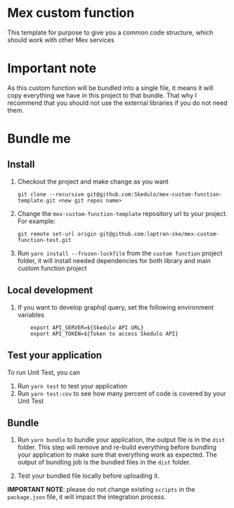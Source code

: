 # Mex custom function
This template for purpose to give you a common code structure, which should work with other Mex services

# Important note
As this custom function will be bundled into a single file, it means it will copy everything we have in this project to that bundle. That why I recommend that you should not use the external libraries if you do not need them.

# Bundle me

## Install

1. Checkout the project and make change as you want

    ```git clone --recursive git@github.com:Skedulo/mex-custom-function-template.git <new git repos name>```

2. Change the `mex-custom-function-template` repository url to your project. For example:

    ```git remote set-url origin git@github.com:laptran-ske/mex-custom-function-test.git```

3. Run `yarn install --frozen-lockfile` from the `custom function` project folder, it will install needed dependencies for both library and main custom function project

## Local development
1. If you want to develop graphql query, set the following environment variables

    ```
        export API_SERVER=${Skedulo API URL}
        export API_TOKEN=${Token to access Skedulo API}
    ```

## Test your application
To run Unit Test, you can

1. Run `yarn test` to test your application
2. Run `yarn test:cov` to see how many percent of code is covered by your Unit Test

## Bundle

1. Run `yarn bundle` to bundle your application, the output file is in the `dist` folder. This step will remove and re-build everything before bundling your application to make sure that everything work as expected. The output of bundling job is the bundled files in the `dist` folder.

2. Test your bundled file locally before uploading it.

**IMPORTANT NOTE**: please do not change existing `scripts` in the `package.json` file, it will impact the integration process.
